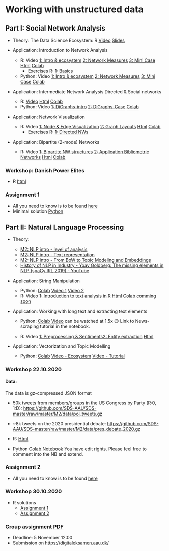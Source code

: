 # Working with unstructured data

## Part I: Social Network Analysis

* Theory: The Data Science Ecosystem: R [Video](https://www.loom.com/share/307f388fbb3d4e73919250aa6eb535f0) [Slides](https://sds-aau.github.io/SDS-master/M2/notebooks/network_analysis_theory.html)
* Application: Introduction to Network Analysis
   * R: Video [1: Intro & ecosystem](https://www.loom.com/share/abe75a61d7374ae99f946e1a5829430e)  [2: Network Measures](https://www.loom.com/share/981c493c990c46f591f465455a0d5bba) [3: Mini Case](https://www.loom.com/share/9fc0c009945c4fb0b3aaa0be77f52707) [Html](https://sds-aau.github.io/SDS-master/M2/notebooks/network_analysis_application.nb.html) [Colab](https://colab.research.google.com/github/SDS-AAU/SDS-master/blob/master/M2/notebooks/network_analysis_application.ipynb)
      * Exercises R: [1: Basics](https://colab.research.google.com/github/SDS-AAU/SDS-master/blob/master/M2/exercises/network_analysis_application_ex1.ipynb)
   * Python: Video [1: Intro & ecosystem](https://www.loom.com/share/e2a1e501c1474b70aaa64bad5257d635)  [2: Network Measures](https://www.loom.com/share/3556014c3e2b4fd39d675e05258f5041) [3: Mini Case](https://www.loom.com/share/75ed0b7f781a447991f28149bbe54c04) [Colab](https://github.com/SDS-AAU/SDS-master/blob/master/M2/notebooks/M2_Networks_hands_on_in_python.ipynb)

* Application: Intermediate Network Analysis Directed & Social networks
   * R: [Video](https://www.loom.com/share/1f905b64ba014819a0c0b45c0757f92c) [Html](https://sds-aau.github.io/SDS-master/M2/notebooks/network_analysis_application_directed.nb.html) [Colab](https://colab.research.google.com/github/SDS-AAU/SDS-master/blob/master/M2/notebooks/network_analysis_application_directed.ipynb)
   * Python: Video [1: DiGraphs-intro](https://www.loom.com/share/6a8c8d5d6b8e4e989356b5ca4fa47035?sharedAppSource=personal_library)  [2: DiGraphs-Case](https://www.loom.com/share/fb7a9e91d67e487094b390c9b509737c?sharedAppSource=personal_library) [Colab](https://github.com/SDS-AAU/SDS-master/blob/master/M2/notebooks/M2_Directed_Networks_hands_on_Python.ipynb)

* Application: Network Visualization
   * R: Video [1: Node & Edge Visualization](https://www.loom.com/share/a76f6ef6a09e4c8280e306c5458ca1bd) [2: Graph Layouts](https://www.loom.com/share/91375f4f85df4ce2b6f199f6b52390c2) [Html](https://sds-aau.github.io/SDS-master/M2/notebooks/network_analysis_application_visualization.nb.html) [Colab](https://colab.research.google.com/github/SDS-AAU/SDS-master/blob/master/M2/notebooks/network_analysis_application_visualization.ipynb)
      * Exercises R: [1: Directed NWs](https://colab.research.google.com/github/SDS-AAU/SDS-master/blob/master/M2/exercises/network_analysis_application_directed_ex1.ipynb)
      
* Application: Bipartite (2-mode) Networks
   * R: Video [1: Bipartite NW structures](https://www.loom.com/share/7668a71c95f941a1a17148e45ba83689) [2: Application Bibliometric Networks](https://www.loom.com/share/2fdf16a87a9d4eac81d50cef0b55ae3b) [Html](https://sds-aau.github.io/SDS-master/M2/notebooks/network_analysis_application_bipartite.nb.html) [Colab](https://colab.research.google.com/github/SDS-AAU/SDS-master/blob/master/M2/notebooks/network_analysis_application_bipartite.ipynb)
 <!---     * Exercise R: [Bibliometric Networks](https://colab.research.google.com/github/SDS-AAU/SDS-master/blob/master/M2/exercises/network_analysis_application_bipartit_ex1.ipynb) --->
 
### Workshop: Danish Power Elites

* R [html](https://sds-aau.github.io/SDS-master/M2/exercises/networks_danish_elite.nb.html)

### Assignment 1

* All you need to know is to be found [here](https://github.com/SDS-AAU/SDS-master/blob/master/M2/assignments/SDS_M2_assignment1.pdf)
* Minimal solution [Python](https://colab.research.google.com/drive/1Otx1-IP3P-Hu45_vDmUpA5ybp-enaqXh?usp=sharing)

## Part II: Natural Language Processing

* Theory: 
   * [M2: NLP intro - level of analysis](https://www.loom.com/share/289e4e0e91c24e759ae84a11cb06f78c?sharedAppSource=personal_library)
   * [M2: NLP intro - Text representation](https://www.loom.com/share/d97ba6e1e1a344899c83616b290cd888?sharedAppSource=personal_library)
   * [M2: NLP intro - From BoW to Topic Modeling and Embeddings](https://www.loom.com/share/2a7b0791c906457cab0c57e0618dc68b?sharedAppSource=personal_library)
   * [History of NLP in Industry - Yoav Goldberg: The missing elements in NLP (spaCy IRL 2019) - YouTube](https://youtu.be/e12danHhlic)

* Application: String Manipulation
   * Python: [Colab](https://colab.research.google.com/github/SDS-AAU/SDS-master/blob/master/M2/notebooks/NLP_intro_py.ipynb) [Video 1](https://www.loom.com/share/44d9ad8917fb4b9585110c507640ff3c?sharedAppSource=personal_library) [Video 2](https://www.loom.com/share/109433b5063d445aa2dd1b19d263afee?sharedAppSource=personal_library)
   * R: Video [1: Introduction to text analysis in R](https://www.loom.com/share/5648ecba2c26429aaebcda7ba8ffb83a?from_recorder=1) [Html](https://sds-aau.github.io/SDS-master/M2/notebooks/NLP_intro_R.nb.html) [Colab comming soon](https://colab.research.google.com/github/SDS-AAU/SDS-master/blob/master/M2/notebooks/NLP_intro_R.ipynb)

* Application: Working with long text and extracting text elements
   * Python: [Colab](https://colab.research.google.com/github/SDS-AAU/SDS-master/blob/master/M2/notebooks/NLP_Longtext_py.ipynb) [Video](https://www.loom.com/share/e5480f30f379471e975d9080ecd6bb44) can be watched at 1.5x :wink: Link to News-scraping tutorial in the notebook.

    * R: Video [1: Preprocessing & Sentiments](https://www.loom.com/share/693668d74ce74697870fd97a8256d682?from_recorder=1)[2: Entity extraction](https://www.loom.com/share/647407c8959a4702b14c7db8dcf055f0?from_recorder=1) [Html](https://sds-aau.github.io/SDS-master/M2/notebooks/NLP_long_text_R.nb.html)

* Application: Vectorization and Topic Modelling
   * Python: [Colab](https://colab.research.google.com/github/SDS-AAU/SDS-master/blob/master/M2/notebooks/M2_NLP_TexVec_Py.ipynb) [Video - Ecosystem](https://www.loom.com/share/64b94c41755b4a78bdfe354203c10104) [Video - Tutorial](https://www.loom.com/share/3dc09124ae7a4525872384d13be3ec36)

    
### Workshop 22.10.2020

#### Data: 

The data is gz-compressed JSON format

* 50k tweets from members/groups in the US Congress by Party (R:0, 1:D): https://github.com/SDS-AAU/SDS-master/raw/master/M2/data/pol_tweets.gz
* ~8k tweets on the 2020 presidential debate: https://github.com/SDS-AAU/SDS-master/raw/master/M2/data/pres_debate_2020.gz


* R: [Html](https://sds-aau.github.io/SDS-master/M2/exercises/NLP_workshop_1_debate_tweets.nb.html) 

* Python [Colab Notebook](https://colab.research.google.com/drive/1dTza-pYbXjg2Qr0DpO2A9bVNtuhkg2mS?usp=sharing) You have edit rights. Please feel free to comment into the NB and extend.

### Assignment 2

* All you need to know is to be found [here](https://github.com/SDS-AAU/SDS-2020/blob/master/M2/assignments/M2A2.pdf)

### Workshop 30.10.2020

* R solutions
   * [Assignment 1](https://sds-aau.github.io/SDS-master/M2/exercises/nw_assignment_solution.nb.html)
   * [Assignment 2](https://sds-aau.github.io/SDS-master/M2/exercises/nlp_assignment_solution.nb.html)


### Group assignment [PDF](https://github.com/SDS-AAU/SDS-2020/blob/master/M2/assignments/M3GA.pdf)
* Deadline: 5 November 12:00
* Submission on https://digitaleksamen.aau.dk/